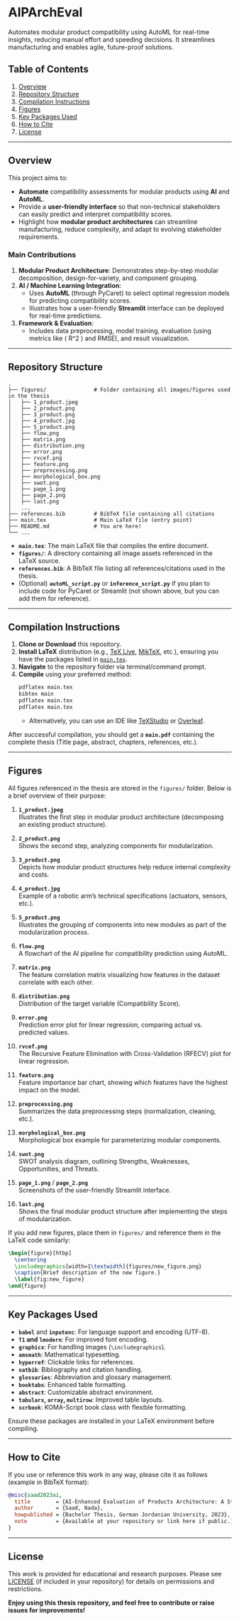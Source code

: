 # AIPArchEval
Automates modular product compatibility using AutoML for real-time insights, reducing manual effort and speeding decisions. It streamlines manufacturing and enables agile, future-proof solutions.


## Table of Contents
1. [Overview](#overview)
2. [Repository Structure](#repository-structure)
3. [Compilation Instructions](#compilation-instructions)
4. [Figures](#figures)
5. [Key Packages Used](#key-packages-used)
6. [How to Cite](#how-to-cite)
7. [License](#license)

---

## Overview
This project aims to:
- **Automate** compatibility assessments for modular products using **AI** and **AutoML**.
- Provide a **user-friendly interface** so that non-technical stakeholders can easily predict and interpret compatibility scores.
- Highlight how **modular product architectures** can streamline manufacturing, reduce complexity, and adapt to evolving stakeholder requirements.

### Main Contributions
1. **Modular Product Architecture**: Demonstrates step-by-step modular decomposition, design-for-variety, and component grouping.
2. **AI / Machine Learning Integration**: 
   - Uses **AutoML** (through PyCaret) to select optimal regression models for predicting compatibility scores.
   - Illustrates how a user-friendly **Streamlit** interface can be deployed for real-time predictions.
3. **Framework & Evaluation**: 
   - Includes data preprocessing, model training, evaluation (using metrics like \( R^2 \) and RMSE), and result visualization.

---

## Repository Structure

```
.
├── figures/               # Folder containing all images/figures used in the thesis
│   ├── 1_product.jpeg
│   ├── 2_product.png
│   ├── 3_product.png
│   ├── 4_product.jpg
│   ├── 5_product.png
│   ├── flow.png
│   ├── matrix.png
│   ├── distribution.png
│   ├── error.png
│   ├── rvcef.png
│   ├── feature.png
│   ├── preprocessing.png
│   ├── morphological_box.png
│   ├── swot.png
│   ├── page_1.png
│   ├── page_2.png
│   ├── last.png
│   ...
├── references.bib         # BibTeX file containing all citations
├── main.tex               # Main LaTeX file (entry point)
├── README.md              # You are here!
└── ...
```

- **`main.tex`**: The main LaTeX file that compiles the entire document.
- **`figures/`**: A directory containing all image assets referenced in the LaTeX source.
- **`references.bib`**: A BibTeX file listing all references/citations used in the thesis.
- (Optional) **`autoML_script.py`** or **`inference_script.py`** if you plan to include code for PyCaret or Streamlit (not shown above, but you can add them for reference).

---

## Compilation Instructions

1. **Clone or Download** this repository.
2. **Install LaTeX** distribution (e.g., [TeX Live](https://www.tug.org/texlive/), [MikTeX](https://miktex.org/), etc.), ensuring you have the packages listed in [`main.tex`](#key-packages-used).
3. **Navigate** to the repository folder via terminal/command prompt.
4. **Compile** using your preferred method:
   ```bash
   pdflatex main.tex
   bibtex main
   pdflatex main.tex
   pdflatex main.tex
   ```
   - Alternatively, you can use an IDE like [TeXStudio](https://www.texstudio.org/) or [Overleaf](https://www.overleaf.com/).

After successful compilation, you should get a **`main.pdf`** containing the complete thesis (Title page, abstract, chapters, references, etc.).

---

## Figures

All figures referenced in the thesis are stored in the `figures/` folder. Below is a brief overview of their purpose:

1. **`1_product.jpeg`**  
   Illustrates the first step in modular product architecture (decomposing an existing product structure).

2. **`2_product.png`**  
   Shows the second step, analyzing components for modularization.

3. **`3_product.png`**  
   Depicts how modular product structures help reduce internal complexity and costs.

4. **`4_product.jpg`**  
   Example of a robotic arm’s technical specifications (actuators, sensors, etc.).

5. **`5_product.png`**  
   Illustrates the grouping of components into new modules as part of the modularization process.

6. **`flow.png`**  
   A flowchart of the AI pipeline for compatibility prediction using AutoML.

7. **`matrix.png`**  
   The feature correlation matrix visualizing how features in the dataset correlate with each other.

8. **`distribution.png`**  
   Distribution of the target variable (Compatibility Score).

9. **`error.png`**  
   Prediction error plot for linear regression, comparing actual vs. predicted values.

10. **`rvcef.png`**  
    The Recursive Feature Elimination with Cross-Validation (RFECV) plot for linear regression.

11. **`feature.png`**  
    Feature importance bar chart, showing which features have the highest impact on the model.

12. **`preprocessing.png`**  
    Summarizes the data preprocessing steps (normalization, cleaning, etc.).

13. **`morphological_box.png`**  
    Morphological box example for parameterizing modular components.

14. **`swot.png`**  
    SWOT analysis diagram, outlining Strengths, Weaknesses, Opportunities, and Threats.

15. **`page_1.png`** / **`page_2.png`**  
    Screenshots of the user-friendly Streamlit interface.

16. **`last.png`**  
    Shows the final modular product structure after implementing the steps of modularization.

If you add new figures, place them in `figures/` and reference them in the LaTeX code similarly:
```latex
\begin{figure}[htbp]
  \centering
  \includegraphics[width=1\textwidth]{figures/new_figure.png}
  \caption{Brief description of the new figure.}
  \label{fig:new_figure}
\end{figure}
```

---

## Key Packages Used

- **`babel`** and **`inputenc`**: For language support and encoding (UTF-8).
- **`T1` and `lmodern`**: For improved font encoding.
- **`graphicx`**: For handling images (`\includegraphics`).
- **`amsmath`**: Mathematical typesetting.
- **`hyperref`**: Clickable links for references.
- **`natbib`**: Bibliography and citation handling.
- **`glossaries`**: Abbreviation and glossary management.
- **`booktabs`**: Enhanced table formatting.
- **`abstract`**: Customizable abstract environment.
- **`tabularx`, `array`, `multirow`**: Improved table layouts.
- **`scrbook`**: KOMA-Script book class with flexible formatting.

Ensure these packages are installed in your LaTeX environment before compiling.

---

## How to Cite

If you use or reference this work in any way, please cite it as follows (example in BibTeX format):

```bibtex
@misc{saad2023ai,
  title        = {AI-Enhanced Evaluation of Products Architecture: A Study in Industrial Engineering at TRUMPF},
  author       = {Saad, Nada},
  howpublished = {Bachelor Thesis, German Jordanian University, 2023},
  note         = {Available at your repository or link here if public.}
}
```

---

## License

This work is provided for educational and research purposes. Please see [LICENSE](LICENSE) (if included in your repository) for details on permissions and restrictions.

**Enjoy using this thesis repository, and feel free to contribute or raise issues for improvements!**
```
